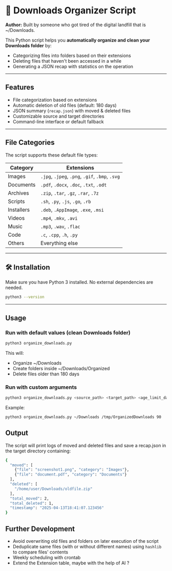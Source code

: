 # 🧹 Downloads Organizer Script
**Author:** Built by someone who got tired of the digital landfill that is ~/Downloads.

This Python script helps you **automatically organize and clean your Downloads folder** by:

- Categorizing files into folders based on their extensions
- Deleting files that haven't been accessed in a while
- Generating a JSON recap with statistics on the operation

---

## Features

- File categorization based on extensions
- Automatic deletion of old files (default: 180 days)
- JSON summary (`recap.json`) with moved & deleted files
- Customizable source and target directories
- Command-line interface or default fallback

---

## File Categories

The script supports these default file types:

| Category   | Extensions                                            |
|------------|--------------------------------------------------------|
| Images     | `.jpg`, `.jpeg`, `.png`, `.gif`, `.bmp`, `.svg`       |
| Documents  | `.pdf`, `.docx`, `.doc`, `.txt`, `.odt`               |
| Archives   | `.zip`, `.tar`, `.gz`, `.rar`, `.7z`                  |
| Scripts    | `.sh`, `.py`, `.js`, `.go`, `.rb`                     |
| Installers | `.deb`, `.AppImage`, `.exe`, `.msi`                   |
| Videos     | `.mp4`, `.mkv`, `.avi`                                |
| Music      | `.mp3`, `.wav`, `.flac`                               |
| Code       | `.c`, `.cpp`, `.h`, `.py`                             |
| Others     | Everything else                                       |

---

## 🛠️ Installation

Make sure you have Python 3 installed. No external dependencies are needed.

```bash
python3 --version
```
---
## Usage
### Run with default values (clean Downloads folder)
```bash
python3 organize_downloads.py
```
This will:
* Organize ~/Downloads
* Create folders inside ~/Downloads/Organized
* Delete files older than 180 days

### Run with custom arguments
```bash
python3 organize_downloads.py <source_path> <target_path> <age_limit_days>
```

Example:
```bash
python3 organize_downloads.py ~/Downloads /tmp/OrganizedDownloads 90
```

## Output
The script will print logs of moved and deleted files and save a recap.json in the target directory containing:
```bash
{
  "moved": [
    {"file": "screenshot1.png", "category": "Images"},
    {"file": "document.pdf", "category": "Documents"}
  ],
  "deleted": [
    "/home/user/Downloads/oldfile.zip"
  ],
  "total_moved": 2,
  "total_deleted": 1,
  "timestamp": "2025-04-13T18:41:07.123456"
}
```

## Further Development 
* Avoid overwriting old files and folders on later execution of the script
* Deduplicate same files (with or without different names) using `hashlib` to compare files' contents
* Weekly scheduling with crontab
* Extend the Extension table, maybe with the help of AI ?
